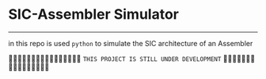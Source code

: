 # SIC-Assembler Simulator 
-----
in this repo is used `python` to simulate the SIC architecture of an Assembler

🚧🚧🚧🚧🚧🚧🚧🚧🚧🚧🚧🚧🚧🚧🚧🚧 `THIS PROJECT IS STILL UNDER DEVELOPMENT` 🚧🚧🚧🚧🚧🚧🚧🚧🚧🚧🚧🚧🚧🚧🚧🚧
